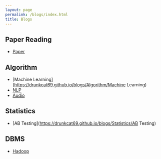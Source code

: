 ```yaml
---
layout: page
permalink: /blogs/index.html
title: Blogs
---
```


## Paper Reading

- [Paper](https://drunkcat69.github.io/blogs/paper/Paper) 

## Algorithm

- [Machine Learning](https://drunkcat69.github.io/blogs/Algorithm/Machine Learning) <br>
- [NLP](https://drunkcat69.github.io/blogs/Algorithm/NLP)<br>
- [Audio](https://drunkcat69.github.io/blogs/Algorithm/Audio)

## Statistics

- [AB Testing](https://drunkcat69.github.io/blogs/Statistics/AB Testing)<br>

## DBMS

- [Hadoop](https://drunkcat69.github.io/blogs/DBMS/Hadoop)<br>